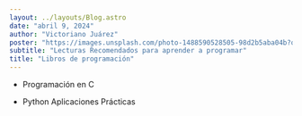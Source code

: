 ```yaml
---
layout: ../layouts/Blog.astro
date: "abril 9, 2024"
author: "Victoriano Juárez"
poster: "https://images.unsplash.com/photo-1488590528505-98d2b5aba04b?q=80&w=2070&auto=format&fit=crop&ixlib=rb-4.0.3&ixid=M3wxMjA3fDB8MHxwaG90by1wYWdlfHx8fGVufDB8fHx8fA%3D%3D"
subtitle: "Lecturas Recomendados para aprender a programar"
title: "Libros de programación"
---
```


- Programaci&oacute;n en C

- Python Aplicaciones Pr&aacute;cticas


